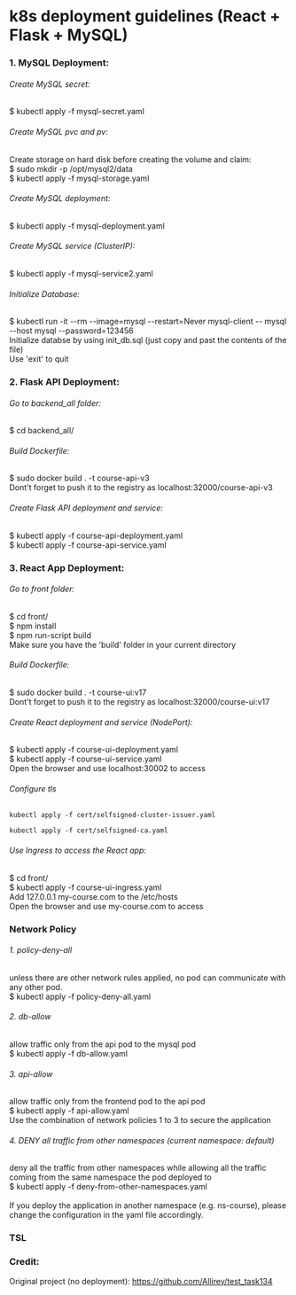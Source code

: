 # k8s deployment guidelines (React + Flask + MySQL)

### 1. MySQL Deployment:

###### Create MySQL secret:
$ kubectl apply -f mysql-secret.yaml

###### Create MySQL pvc and pv:
Create storage on hard disk before creating the volume and claim: \
$ sudo mkdir -p /opt/mysql2/data \
$ kubectl apply -f mysql-storage.yaml

###### Create MySQL deployment:
$ kubectl apply -f mysql-deployment.yaml

###### Create MySQL service (ClusterIP):
$ kubectl apply -f mysql-service2.yaml

###### Initialize Database:
$ kubectl run -it --rm --image=mysql --restart=Never mysql-client -- mysql --host mysql --password=123456 \
Initialize databse by using init_db.sql (just copy and past the contents of the file) \
Use 'exit' to quit

### 2. Flask API Deployment:

###### Go to backend_all folder:
$ cd backend_all/

###### Build Dockerfile:
$ sudo docker build . -t course-api-v3 \
Dont't forget to push it to the registry as localhost:32000/course-api-v3

###### Create Flask API deployment and service:
$ kubectl apply -f course-api-deployment.yaml \
$ kubectl apply -f course-api-service.yaml

### 3. React App Deployment:

###### Go to front folder:
$ cd front/ \
$ npm install \
$ npm run-script build \
Make sure you have the 'build' folder in your current directory

###### Build Dockerfile:
$ sudo docker build . -t course-ui:v17 \
Dont't forget to push it to the registry as localhost:32000/course-ui:v17

###### Create React deployment and service (NodePort):
$ kubectl apply -f course-ui-deployment.yaml \
$ kubectl apply -f course-ui-service.yaml \
Open the browser and use localhost:30002 to access

###### Configure tls

`kubectl apply -f cert/selfsigned-cluster-issuer.yaml`

``kubectl apply -f cert/selfsigned-ca.yaml``

###### Use Ingress to access the React app:
$ cd front/ \
$ kubectl apply -f course-ui-ingress.yaml \
Add 127.0.0.1 my-course.com to the /etc/hosts \
Open the browser and use my-course.com to access

### Network Policy

###### 1. policy-deny-all
unless there are other network rules applied, no pod can communicate with any other pod. \
$ kubectl apply -f policy-deny-all.yaml 

###### 2. db-allow
allow traffic only from the api pod to the mysql pod \
$ kubectl apply -f db-allow.yaml

###### 3. api-allow
allow traffic only from the frontend pod to the api pod \
$ kubectl apply -f api-allow.yaml
\
Use the combination of network policies 1 to 3 to secure the application

###### 4. DENY all traffic from other namespaces (current namespace: default)
deny all the traffic from other namespaces while allowing all the traffic coming from the same namespace the pod deployed to \
$ kubectl apply -f deny-from-other-namespaces.yaml \
\
If you deploy the application in another namespace (e.g. ns-course), please change the configuration in the yaml file accordingly.

### TSL




### Credit:
Original project (no deployment):  https://github.com/Allirey/test_task134
